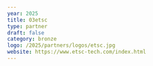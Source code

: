 ```yaml
---
year: 2025
title: 03etsc
type: partner
draft: false
category: bronze
logo: /2025/partners/logos/etsc.jpg
website: https://www.etsc-tech.com/index.html
---
```

